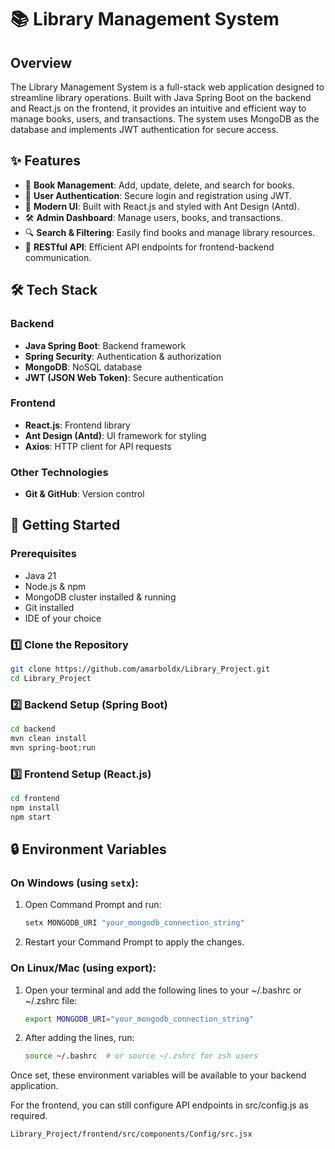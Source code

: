 # 📚 Library Management System

## Overview

The Library Management System is a full-stack web application designed to streamline library operations. Built with Java Spring Boot on the backend and React.js on the frontend, it provides an intuitive and efficient way to manage books, users, and transactions. The system uses MongoDB as the database and implements JWT authentication for secure access.

## ✨ Features

- 📖 **Book Management**: Add, update, delete, and search for books.
- 👥 **User Authentication**: Secure login and registration using JWT.
- 🎨 **Modern UI**: Built with React.js and styled with Ant Design (Antd).
- 🛠 **Admin Dashboard**: Manage users, books, and transactions.
- 🔍 **Search & Filtering**: Easily find books and manage library resources.
- 📡 **RESTful API**: Efficient API endpoints for frontend-backend communication.

## 🛠️ Tech Stack

### Backend
- **Java Spring Boot**: Backend framework
- **Spring Security**: Authentication & authorization
- **MongoDB**: NoSQL database
- **JWT (JSON Web Token)**: Secure authentication

### Frontend
- **React.js**: Frontend library
- **Ant Design (Antd)**: UI framework for styling
- **Axios**: HTTP client for API requests

### Other Technologies
- **Git & GitHub**: Version control

## 🚀 Getting Started

### Prerequisites
- Java 21
- Node.js & npm
- MongoDB cluster installed & running
- Git installed
- IDE of your choice

### 1️⃣ Clone the Repository
```bash
git clone https://github.com/amarboldx/Library_Project.git
cd Library_Project
```

### 2️⃣ Backend Setup (Spring Boot)

```bash
cd backend
mvn clean install
mvn spring-boot:run
```

### 3️⃣ Frontend Setup (React.js)
```bash
cd frontend
npm install
npm start
```

## 🔒 Environment Variables

### On Windows (using `setx`):
1. Open Command Prompt and run:
   ```bash
   setx MONGODB_URI "your_mongodb_connection_string"
   ```
2. Restart your Command Prompt to apply the changes.

### On Linux/Mac (using export):
1. Open your terminal and add the following lines to your ~/.bashrc or ~/.zshrc file:
    ```bash
    export MONGODB_URI="your_mongodb_connection_string"
    ```
2. After adding the lines, run:
    ```bash
    source ~/.bashrc  # or source ~/.zshrc for zsh users
    ```

Once set, these environment variables will be available to your backend application.

For the frontend, you can still configure API endpoints in src/config.js as required.

    Library_Project/frontend/src/components/Config/src.jsx

